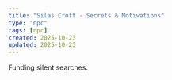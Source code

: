 ```yaml
---
title: "Silas Croft - Secrets & Motivations"
type: "npc"
tags: [npc]
created: 2025-10-23
updated: 2025-10-23
---
```

Funding silent searches.
